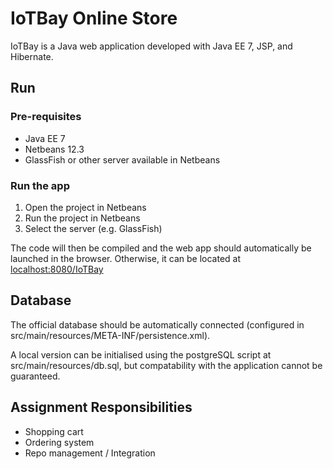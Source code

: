 # IoTBay Online Store 

IoTBay is a Java web application developed with Java EE 7, JSP, and Hibernate.

## Run

### Pre-requisites
- Java EE 7
- Netbeans 12.3
- GlassFish or other server available in Netbeans

### Run the app
1. Open the project in Netbeans
2. Run the project in Netbeans
3. Select the server (e.g. GlassFish)

The code will then be compiled and the web app should automatically be launched in the browser. Otherwise, it can be located at [localhost:8080/IoTBay](localhost:8080/IoTBay)

## Database
The official database should be automatically connected (configured in src/main/resources/META-INF/persistence.xml). 

A local version can be initialised using the postgreSQL script at src/main/resources/db.sql, but compatability with the application cannot be guaranteed.


## Assignment Responsibilities
- Shopping cart
- Ordering system
- Repo management / Integration
